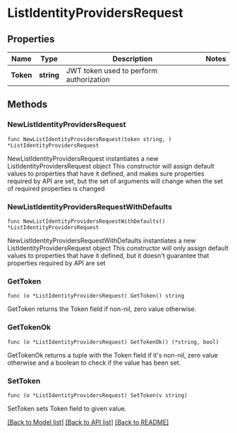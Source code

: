 # ListIdentityProvidersRequest

## Properties

Name | Type | Description | Notes
------------ | ------------- | ------------- | -------------
**Token** | **string** | JWT token used to perform authorization | 

## Methods

### NewListIdentityProvidersRequest

`func NewListIdentityProvidersRequest(token string, ) *ListIdentityProvidersRequest`

NewListIdentityProvidersRequest instantiates a new ListIdentityProvidersRequest object
This constructor will assign default values to properties that have it defined,
and makes sure properties required by API are set, but the set of arguments
will change when the set of required properties is changed

### NewListIdentityProvidersRequestWithDefaults

`func NewListIdentityProvidersRequestWithDefaults() *ListIdentityProvidersRequest`

NewListIdentityProvidersRequestWithDefaults instantiates a new ListIdentityProvidersRequest object
This constructor will only assign default values to properties that have it defined,
but it doesn't guarantee that properties required by API are set

### GetToken

`func (o *ListIdentityProvidersRequest) GetToken() string`

GetToken returns the Token field if non-nil, zero value otherwise.

### GetTokenOk

`func (o *ListIdentityProvidersRequest) GetTokenOk() (*string, bool)`

GetTokenOk returns a tuple with the Token field if it's non-nil, zero value otherwise
and a boolean to check if the value has been set.

### SetToken

`func (o *ListIdentityProvidersRequest) SetToken(v string)`

SetToken sets Token field to given value.



[[Back to Model list]](../README.md#documentation-for-models) [[Back to API list]](../README.md#documentation-for-api-endpoints) [[Back to README]](../README.md)


